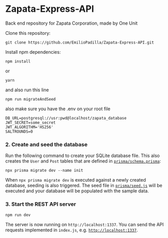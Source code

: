 # Zapata-Express-API

Back end repository for Zapata Corporation, made by One Unit

Clone this repository:

```
git clone https://github.com/EmilioPadilla/Zapata-Express-API.git
```

Install npm dependencies:

```
npm install
```

or

```
yarn
```

and also run this line

```
npm run migrateAndSeed
```

also make sure you have the .env on your root file

```
DB_URL=postgresql://usr:pwd@localhost/zapata_database
JWT_SECRET=some_secret
JWT_ALGORITHM='HS256'
SALTROUNDS=0
```

</details>

### 2. Create and seed the database

Run the following command to create your SQLite database file. This also creates the `User` and `Post` tables that are defined in [`prisma/schema.prisma`](./prisma/schema.prisma):

```
npx prisma migrate dev --name init
```

When `npx prisma migrate dev` is executed against a newly created database, seeding is also triggered. The seed file in [`prisma/seed.js`](./prisma/seed.js) will be executed and your database will be populated with the sample data.

### 3. Start the REST API server

```
npm run dev
```

The server is now running on `http://localhost:1337`. You can send the API requests implemented in `index.js`, e.g. [`http://localhost:1337`](http://localhost:1337).
